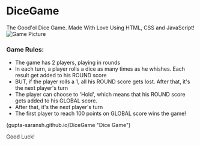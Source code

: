# DiceGame
The Good'ol Dice Game. Made With Love Using HTML, CSS and JavaScript!
![Game Picture](http://guptasaransh.000webhostapp.com/dice.jpg)

### Game Rules:

- The game has 2 players, playing in rounds
- In each turn, a player rolls a dice as many times as he whishes. Each result get added to his ROUND score
- BUT, if the player rolls a 1, all his ROUND score gets lost. After that, it's the next player's turn
- The player can choose to 'Hold', which means that his ROUND score gets added to his GLOBAL score. 
- After that, it's the next player's turn
- The first player to reach 100 points on GLOBAL score wins the game!

(gupta-saransh.github.io/DiceGame "Dice Game")

Good Luck!
